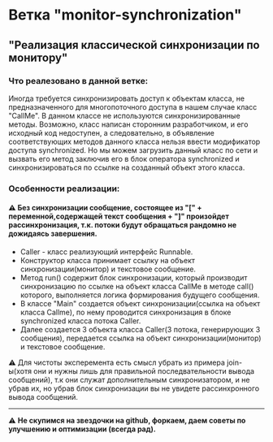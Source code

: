 # Ветка "monitor-synchronization"
## "Реализация классической синхронизации по монитору"

### Что реалезовано в данной ветке:
Иногда требуется синхронизировать доступ к объектам
класса, не предназначенного для многопоточного доступа в нашем случае класс "CallMe". В данном
классе не используются синхронизированные методы. Возможно, класс написан
сторонним разработчиком, и его исходный код недоступен, а следовательно,
в объявление соответствующих методов данного класса нельзя ввести модификатор
доступа synchronized. Но мы можем загрузить данный класс по сети и вызвать его метод заключив его в блок оператора synchronized и синхронизироваться по ссылке на созданный объект этого класса.

### Особенности реализации:
#### :warning: Без синхронизации сообщение, состоящее из "[" + переменной,содержащей текст сообщения + "]" произойдет рассинхронизация, т.к. потоки будут обращаться рандомно не дожидаясь завершения.

- Caller - класс реализующий интерфейс Runnable.
- Конструктор класса принимает ссылку на объект синхронизации(монитор) и текстовое сообщение.
- Метод run() содержит блок синхронизации, который производит синхронизацию по ссылке на объект класса CallMe в методе call() которого, выполняется логика формирования будущего сообщения.
- В классе "Main" создается объект синхронизации(ссылка на объект класса Callme), по нему проводится синхронизация в блоке synchronized класса потока Caller.
- Далее создается 3 объекта класса Caller(3 потока, генерирующих 3 сообщения), передается ссылка на объект синхронизации(монитор) и текстовое сообщение.

:warning: Для чистоты эксперемента есть смысл убрать из примера join-ы(хотя они и нужны лишь для правильной последвательности вывода сообщений), т.к они служат дополнительным синхронизатором, и не убрав их, но убрав блок синхронизации вы не увидете рассинхронного вывода сообщений.

**********************************************************************

:warning: **Не скупимся на звездочки на github, форкаем, даем советы по улучшению и оптимизации (всегда рад).**
